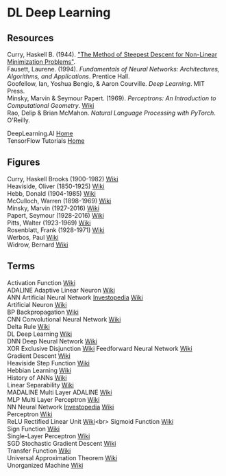 # DL Deep Learning

## Resources

Curry, Haskell B. (1944). ["The Method of Steepest Descent for Non-Linear Minimization Problems"](https://www.ams.org/journals/qam/1944-02-03/S0033-569X-1944-10667-3/S0033-569X-1944-10667-3.pdf).<br>
Fausett, Laurene. (1994). _Fundamentals of Neural Networks: Architectures, Algorithms, and Applications_. Prentice Hall.<br>
Goofellow, Ian, Yoshua Bengio, & Aaron Courville. _Deep Learning_. MIT Press.<br>
Minsky, Marvin & Seymour Papert. (1969). _Perceptrons: An Introduction to Computational Geometry_. [Wiki](https://en.wikipedia.org/wiki/Perceptrons_(book))<br>
Rao, Delip & Brian McMahon. _Natural Language Processing with PyTorch_. O'Reilly.<br>

DeepLearning.AI [Home](https://www.deeplearning.ai)<br>
TensorFlow Tutorials [Home](https://www.tensorflow.org/tutorials)<br>

## Figures

Curry, Haskell Brooks (1900-1982) [Wiki](https://en.wikipedia.org/wiki/Haskell_Curry)<br>
Heaviside, Oliver (1850-1925) [Wiki](https://en.wikipedia.org/wiki/Oliver_Heaviside)<br>
Hebb, Donald (1904-1985) [Wiki](https://en.wikipedia.org/wiki/Donald_O._Hebb)<br>
McCulloch, Warren (1898-1969) [Wiki](https://en.wikipedia.org/wiki/Warren_Sturgis_McCulloch)<br>
Minsky, Marvin (1927-2016) [Wiki](https://en.wikipedia.org/wiki/Marvin_Minsky)<br>
Papert, Seymour (1928-2016) [Wiki](https://en.wikipedia.org/wiki/Seymour_Papert)<br>
Pitts, Walter (1923-1969) [Wiki](https://en.wikipedia.org/wiki/Walter_Pitts)<br>
Rosenblatt, Frank (1928-1971) [Wiki](https://en.wikipedia.org/wiki/Frank_Rosenblatt)<br>
Werbos, Paul [Wiki](https://en.wikipedia.org/wiki/Paul_Werbos)<br>
Widrow, Bernard [Wiki](https://en.wikipedia.org/wiki/Bernard_Widrow)<br>

## Terms

Activation Function [Wiki](https://en.wikipedia.org/wiki/Activation_function)<br>
ADALINE Adaptive Linear Neuron [Wiki](https://en.wikipedia.org/wiki/ADALINE)<br>
ANN Artificial Neural Network [Investopedia](https://www.investopedia.com/terms/a/artificial-neural-networks-ann.asp) [Wiki](https://en.wikipedia.org/wiki/Artificial_neural_network)<br>
Artificial Neuron [Wiki](https://en.wikipedia.org/wiki/Artificial_neuron)<br>
BP Backpropagation [Wiki](https://en.wikipedia.org/wiki/Backpropagation)<br>
CNN Convolutional Neural Network [Wiki](https://en.wikipedia.org/wiki/Convolutional_neural_network)<br>
Delta Rule [Wiki](https://en.wikipedia.org/wiki/Delta_rule)<br>
DL Deep Learning [Wiki](https://en.wikipedia.org/wiki/Deep_learning)<br>
DNN Deep Neural Network [Wiki](https://en.wikipedia.org/wiki/Deep_learning#Deep_neural_networks)<br>
XOR Exclusive Disjunction [Wiki](https://en.wikipedia.org/wiki/Exclusive_or)
Feedforward Neural Network [Wiki](https://en.wikipedia.org/wiki/Feedforward_neural_network)<br>
Gradient Descent [Wiki](https://en.wikipedia.org/wiki/Gradient_descent)<br>
Heaviside Step Function [Wiki](https://en.wikipedia.org/wiki/Heaviside_step_function)<br>
Hebbian Learning [Wiki](https://en.wikipedia.org/wiki/Hebbian_theory)<br>
History of ANNs [Wiki](https://en.wikipedia.org/wiki/History_of_artificial_neural_networks)<br>
Linear Separability [Wiki](https://en.wikipedia.org/wiki/Linear_separability)<br>
MADALINE Multi Layer ADALINE [Wiki](https://en.wikipedia.org/wiki/ADALINE)<br>
MLP Multi Layer Perceptron [Wiki](https://en.wikipedia.org/wiki/Multilayer_perceptron)<br>
NN Neural Network [Investopedia](https://www.investopedia.com/terms/n/neuralnetwork.asp) [Wiki](https://en.wikipedia.org/wiki/Artificial_neural_network)<br>
Perceptron [Wiki](https://en.wikipedia.org/wiki/Perceptron)<br>
ReLU Rectified Linear Unit [Wiki](https://en.wikipedia.org/wiki/Rectifier_(neural_networks))<br>
Sigmoid Function [Wiki](https://en.wikipedia.org/wiki/Sigmoid_function)<br>
Sign Function [Wiki](https://en.wikipedia.org/wiki/Sign_function)<br>
Single-Layer Perceptron [Wiki](https://en.wikipedia.org/wiki/Perceptron)<br>
SGD Stochastic Gradient Descent [Wiki](https://en.wikipedia.org/wiki/Stochastic_gradient_descent)<br>
Transfer Function [Wiki](https://en.wikipedia.org/wiki/Transfer_function)<br>
Universal Approximation Theorem [Wiki](https://en.wikipedia.org/wiki/Universal_approximation_theorem)<br>
Unorganized Machine [Wiki](https://en.wikipedia.org/wiki/Unorganized_machine)<br>
